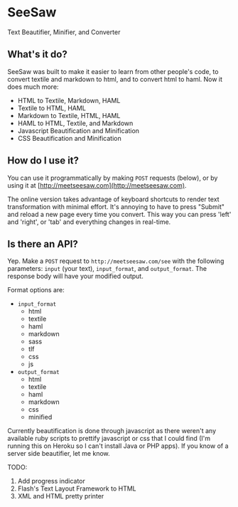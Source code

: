 # SeeSaw

Text Beautifier, Minifier, and Converter

## What's it do?

SeeSaw was built to make it easier to learn from other people's code, to convert textile and markdown to html, and to convert html to haml.  Now it does much more:

* HTML to Textile, Markdown, HAML
* Textile to HTML, HAML
* Markdown to Textile, HTML, HAML
* HAML to HTML, Textile, and Markdown
* Javascript Beautification and Minification
* CSS Beautification and Minification

## How do I use it?

You can use it programmatically by making `POST` requests (below), or by using it at [http://meetseesaw.com](http://meetseesaw.com).

The online version takes advantage of keyboard shortcuts to render text transformation with minimal effort.  It's annoying to have to press "Submit" and reload a new page every time you convert.  This way you can press 'left' and 'right', or 'tab' and everything changes in real-time.

## Is there an API?

Yep.  Make a `POST` request to `http://meetseesaw.com/see` with the following parameters: `input` (your text), `input_format`, and `output_format`.  The response body will have your modified output.

Format options are:

* `input_format`
    * html
    * textile
    * haml
    * markdown
    * sass
    * tlf
    * css
    * js
* `output_format`
    * html
    * textile
    * haml
    * markdown
    * css
    * minified
    
Currently beautification is done through javascript as there weren't any available ruby scripts to prettify javascript or css that I could find (I'm running this on Heroku so I can't install Java or PHP apps).  If you know of a server side beautifier, let me know.

TODO:

1. Add progress indicator
2. Flash's Text Layout Framework to HTML
3. XML and HTML pretty printer